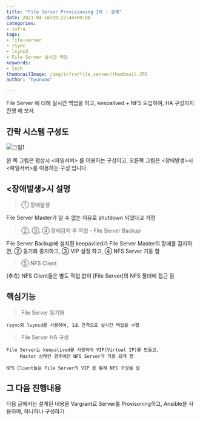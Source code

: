 ```yaml
---
title: "File Server Provisioning 1차 - 설계"
date: 2021-04-16T19:22:44+09:00
categories:
- infra
tags:
- file-server
- rsync
- lsyncd
- File Server 실시간 백업
keywords:
- tech
thumbnailImage: /img/infra/file_server/thumbnail.JPG
author: "hyunwoo"

---
```

File Server 에 대해 실시간 백업을 하고, keepalived + NFS 도입하여, HA 구성까지 진행 해 보자.
<!--more-->

간략 시스템 구성도
---------------------------------

![그림1](/img/infra/file_server/file_server_system.JPG)

왼 쪽 그림은 평상시 <파일서버> 를 이용하는 구성이고, 오른쪽 그림은 <장애발생>시 <파일서버>를 이용하는 구성 입니다.

<장애발생>시 설명
-------------------------------

> ① 장애발생

File Server Master가 알 수 없는 이유로 shutdown 되었다고 가정

> ②, ③, ④ 장애감지 후 작업 - File Server Backup

File Server Backup에 설치된 keepavlied가 File Server Master의 장애를 감지하면,
② 동기화 중지하고,  ③ VIP 설정 하고, ④ NFS Server 기동 함

> ⑤ NFS Client

(추측) NFS Client들은 별도 작업 없이 [File Server]의 NFS 폴더에 접근 됨

핵심기능
-----------------------------------------

> File Server 동기화

    rsync와 lsyncd를 사용하여, 1초 간격으로 실시간 백업을 수행

> File Server HA 구성

    File Server는 keepalived를 사용하여 VIP(Virtual IP)를 만들고,
         Master 상태인 경우에만 NFS Server가 기동 되게 함

    NFS Client들은 File Server의 VIP 를 통해 NFS 구성을 함

그 다음 진행내용
-----------------------------

다음 글에서는 설계된 내용을 Vargrant로 Server를 Provisoning하고,
Ansible을 사용하여, 하나하나 구성하기
